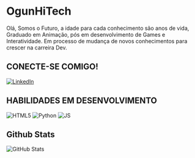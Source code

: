 # OgunHiTech

Olá, Somos o Futuro, a idade para cada conhecimento são anos de vida, 
Graduado em Animação, pós em desenvolvimento de Games e Interatividade.
Em processo de mudança de novos conhecimentos para crescer na carreira Dev.


## CONECTE-SE COMIGO!
[![LinkedIn](https://img.shields.io/badge/LinkedIn-357?style=for-the-badge&logo=linkedin&logoColor=ffff)](https://www.linkedin.com/in/eric-das-virgens/)


## HABILIDADES EM DESENVOLVIMENTO
![HTML5](https://img.shields.io/badge/HTML5-000?style=for-the-badge&logo=html5)
![Python](https://img.shields.io/badge/PYTHON-000?style=for-the-badge&logo=python&logoColor=)
![JS](https://img.shields.io/badge/JAVASCRIPT-000?style=for-the-badge&logo=Javascript&)



## Github Stats
![GitHub Stats](https://github-readme-stats.vercel.app/api?username=OgunHiTech&theme=transparent&bg_color=000&border_color=000&show_icons=true&icon_color=30A3DC&title_color=E94D5F&text_color=FFFF00&hide_title=true&hide=stars)